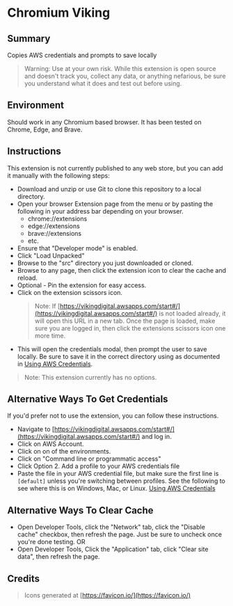# Chromium Viking

## Summary

Copies AWS credentials and prompts to save locally

> Warning: Use at your own risk. While this extension is open source and doesn't track you, collect any data, or anything nefarious, be sure you understand what it does and test out before using.

## Environment

Should work in any Chromium based browser. It has been tested on Chrome, Edge, and Brave.

## Instructions

This extension is not currently published to any web store, but you can add it manually with the following steps:

- Download and unzip or use Git to clone this repository to a local directory.
- Open your browser Extension page from the menu or by pasting the following in your address bar depending on your browser.
  - chrome://extensions
  - edge://extensions
  - brave://extensions
  - etc.
- Ensure that "Developer mode" is enabled.
- Click "Load Unpacked"
- Browse to the "src" directory you just downloaded or cloned.
- Browse to any page, then click the extension icon to clear the cache and reload.
- Optional - Pin the extension for easy access.
- Click on the extension scissors icon.
  > Note: If [https://vikingdigital.awsapps.com/start#/](https://vikingdigital.awsapps.com/start#/) is not loaded already, it will open this URL in a new tab. Once the page is loaded, make sure you are logged in, then click the extensions scissors icon one more time.
- This will open the credentials modal, then prompt the user to save locally. Be sure to save it in the correct directory using as documented in [Using AWS Credentials](https://docs.aws.amazon.com/powershell/latest/userguide/specifying-your-aws-credentials.html).

> Note: This extension currently has no options.

## Alternative Ways To Get Credentials

If you'd prefer not to use the extension, you can follow these instructions.

- Navigate to [https://vikingdigital.awsapps.com/start#/](https://vikingdigital.awsapps.com/start#/) and log in.
- Click on AWS Account.
- Click on on of the environments.
- Click on "Command line or programmatic access"
- Click Option 2. Add a profile to your AWS credentials file
- Paste the file in your AWS credential file, but make sure the first line is `[default]` unless you're switching between profiles. See the following to see where this is on Windows, Mac, or Linux. [Using AWS Credentials](https://docs.aws.amazon.com/powershell/latest/userguide/specifying-your-aws-credentials.html)

## Alternative Ways To Clear Cache

- Open Developer Tools, click the "Network" tab, click the "Disable cache" checkbox, then refresh the page. Just be sure to uncheck once you're done testing.
  OR
- Open Developer Tools, Click the "Application" tab, click "Clear site data", then refresh the page.

## Credits

> Icons generated at [https://favicon.io/](https://favicon.io/)
